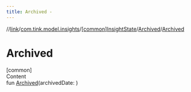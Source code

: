 ```yaml
---
title: Archived -
---
```

//[link](../../../index.md)/[com.tink.model.insights](../../index.md)/[[common]InsightState](../index.md)/[Archived](index.md)/[Archived](-archived.md)



# Archived  
[common]  
Content  
fun [Archived](-archived.md)(archivedDate: <ERROR CLASS>)  



